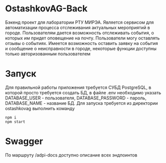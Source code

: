 # OstashkovAG-Back
Бэкенд проект для лаборатории РТУ МИРЭА.
Является сервисом для автоматизации процесса отслеживания актуальных мероприятий в городе. 
Пользователям дается возможность отслеживать события, о которых им придет оповещение на почту. Пользователи могу оставлять отзывы о событиях.
Имеется возможность оставить заявку на события и сообщение о неисправности в городе, некоторые функции доступны только авторизованным пользователем
# Запуск
Для правильной работы приложения требуется СУБД PostgreSQL, в которой просто требуется создать БД, в файле .env необходимо указать DATABASE_USER - пользователя, DATABASE_PASSWORD - пароль, DATABASE_NAME - название БД.
Для запуска требуется из директории ostashkovag выполнить команду
```
npm i
npm start
```
# Swagger
По маршруту /adpi-docs доступно описание всех эндпоинтов

